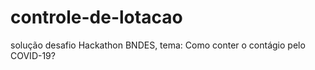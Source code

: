 # controle-de-lotacao
solução desafio Hackathon BNDES, tema:  Como conter o contágio pelo COVID-19?
